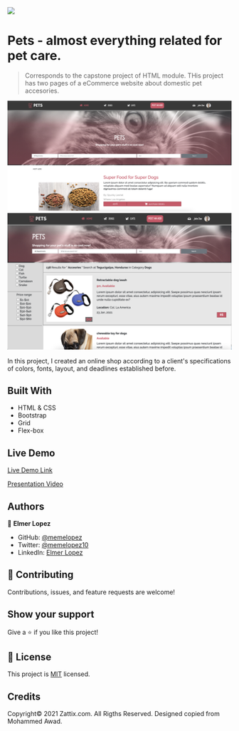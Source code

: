 ![](https://img.shields.io/badge/Microverse-blueviolet)

# Pets - almost everything related for pet care.

> Corresponds to the capstone project of HTML module. THis project has two pages of a eCommerce website about domestic pet accesories.

<img src="assets/img/pets-screenshot1.png" width="800">
<img src="assets/img/pets-screenshot2.png" width="600">

In this project, I created an online shop according to a client's specifications of colors, fonts, layout, and deadlines established before.

## Built With

- HTML & CSS
- Bootstrap
- Grid
- Flex-box

## Live Demo

[Live Demo Link](https://memelopez.github.io/wk4-capstone/)

[Presentation Video](https://www.loom.com/share/36dac568cc4d4f358cf3bd0a90481066)

## Authors

👤 **Elmer Lopez**

- GitHub: [@memelopez](https://github.com/memelopez/)
- Twitter: [@memelopez10](https://twitter.com/memelopez10)
- LinkedIn: [Elmer Lopez](https://www.linkedin.com/in/elmer-lopez-51b187200/)

## 🤝 Contributing

Contributions, issues, and feature requests are welcome!

## Show your support

Give a ⭐️ if you like this project!

## 📝 License

This project is [MIT](https://opensource.org/licenses/MIT) licensed.

## Credits

Copyright© 2021 Zattix.com. All Rigths Reserved. Designed copied from Mohammed Awad.

